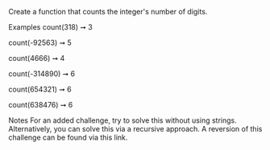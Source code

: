 Create a function that counts the integer's number of digits.

Examples
count(318) ➞ 3
 
count(-92563) ➞ 5
 
count(4666) ➞ 4

count(-314890) ➞ 6

count(654321) ➞ 6

count(638476) ➞ 6

Notes
For an added challenge, try to solve this without using strings.
Alternatively, you can solve this via a recursive approach.
A reversion of this challenge can be found via this link.